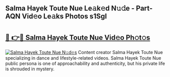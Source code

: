 ## Salma Hayek Toute Nue Le𝚊k𝚎d N𝚞𝚍e - Part-AQN Vid𝚎o Le𝚊ks Photos s1SgI

# <h2><a href="http://fb9brao.evod.top/?m=Salma+Hayek+Toute+Nue">🔗 👉🔴 Salma Hayek Toute Nue Vid𝚎o Ph𝚘t𝚘s</a></h2>

[![Salma Hayek Toute Nue N𝚞d𝚎s](https://i.imgur.com/8V9OHl7.gif)](http://fb9brao.evod.top/?m=Salma+Hayek+Toute+Nue)
Content creator Salma Hayek Toute Nue specializing in dance and lifestyle-related videos. Salma Hayek Toute Nue public persona is one of approachability and authenticity, but his private life is shrouded in mystery. 
